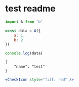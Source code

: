 # test readme

```js
import A from 'b'

const data = A({
    a: 1,
    b: 2
})

console.log(data)
```

```json5
{
    "name": "test"
}
```

```jsx
<CheckIcon style="fill: red" />
```
